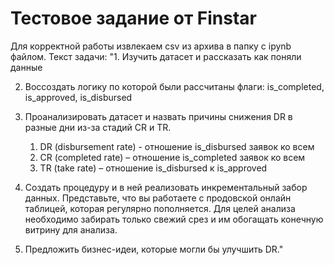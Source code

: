 # Тестовое задание от Finstar
Для корректной работы извлекаем csv из архива в папку с ipynb файлом.
Текст задачи:
"1. Изучить датасет и рассказать как поняли данные

2. Воссоздать логику по которой были рассчитаны флаги: is_completed, is_approved, is_disbursed

3. Проанализировать датасет и назвать причины снижения DR в разные дни из-за стадий CR и TR.
	1. DR (disbursement rate) - отношение is_disbursed заявок ко всем
	2. CR (completed rate) – отношение is_completed заявок ко всем
	3. TR (take rate) – отношение is_disbursed к is_approved

4. Создать процедуру и в ней реализовать инкрементальный забор данных. Представьте, что вы работаете с продовской онлайн таблицей,
 которая регулярно пополняется. Для целей анализа необходимо забирать только свежий срез и им обогащать конечную витрину для анализа.

5. Предложить бизнес-идеи, которые могли бы улучшить DR."
